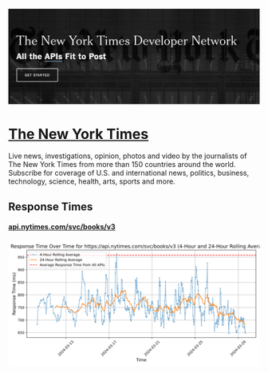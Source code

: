 [![Visit The New York Times](imagePreview.png)](https://developer.nytimes.com)

# [The New York Times](https://developer.nytimes.com)

Live news, investigations, opinion, photos and video by the journalists of The New York Times from more than 150 countries around the world. Subscribe for coverage of U.S. and international news, politics, business, technology, science, health, arts, sports and more.

## Response Times

#### [api.nytimes.com/svc/books/v3](https://api.nytimes.com/svc/books/v3)

![api.nytimes.com/svc/books/v3](response-time-charts/6170692e6e7974696d65732e636f6d2f7376632f626f6f6b732f7633.svg)
